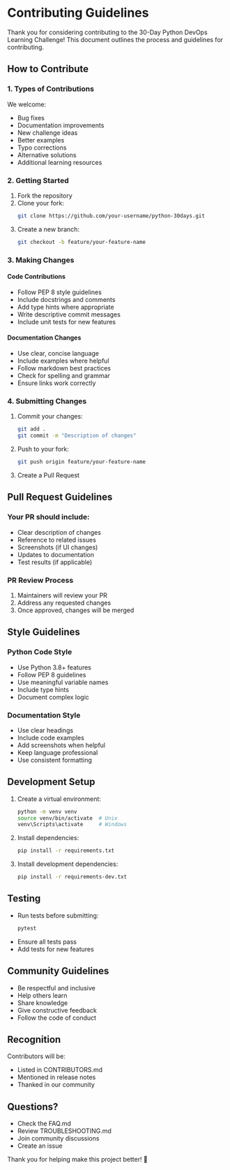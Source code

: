 # Contributing Guidelines

Thank you for considering contributing to the 30-Day Python DevOps Learning Challenge! This document outlines the process and guidelines for contributing.

## How to Contribute

### 1. Types of Contributions
We welcome:
- Bug fixes
- Documentation improvements
- New challenge ideas
- Better examples
- Typo corrections
- Alternative solutions
- Additional learning resources

### 2. Getting Started

1. Fork the repository
2. Clone your fork:
   ```bash
   git clone https://github.com/your-username/python-30days.git
   ```
3. Create a new branch:
   ```bash
   git checkout -b feature/your-feature-name
   ```

### 3. Making Changes

#### Code Contributions
- Follow PEP 8 style guidelines
- Include docstrings and comments
- Add type hints where appropriate
- Write descriptive commit messages
- Include unit tests for new features

#### Documentation Changes
- Use clear, concise language
- Include examples where helpful
- Follow markdown best practices
- Check for spelling and grammar
- Ensure links work correctly

### 4. Submitting Changes

1. Commit your changes:
   ```bash
   git add .
   git commit -m "Description of changes"
   ```
2. Push to your fork:
   ```bash
   git push origin feature/your-feature-name
   ```
3. Create a Pull Request

## Pull Request Guidelines

### Your PR should include:
- Clear description of changes
- Reference to related issues
- Screenshots (if UI changes)
- Updates to documentation
- Test results (if applicable)

### PR Review Process
1. Maintainers will review your PR
2. Address any requested changes
3. Once approved, changes will be merged

## Style Guidelines

### Python Code Style
- Use Python 3.8+ features
- Follow PEP 8 guidelines
- Use meaningful variable names
- Include type hints
- Document complex logic

### Documentation Style
- Use clear headings
- Include code examples
- Add screenshots when helpful
- Keep language professional
- Use consistent formatting

## Development Setup

1. Create a virtual environment:
   ```bash
   python -m venv venv
   source venv/bin/activate  # Unix
   venv\Scripts\activate     # Windows
   ```

2. Install dependencies:
   ```bash
   pip install -r requirements.txt
   ```

3. Install development dependencies:
   ```bash
   pip install -r requirements-dev.txt
   ```

## Testing

- Run tests before submitting:
  ```bash
  pytest
  ```
- Ensure all tests pass
- Add tests for new features

## Community Guidelines

- Be respectful and inclusive
- Help others learn
- Share knowledge
- Give constructive feedback
- Follow the code of conduct

## Recognition

Contributors will be:
- Listed in CONTRIBUTORS.md
- Mentioned in release notes
- Thanked in our community

## Questions?

- Check the FAQ.md
- Review TROUBLESHOOTING.md
- Join community discussions
- Create an issue

Thank you for helping make this project better! 🚀
